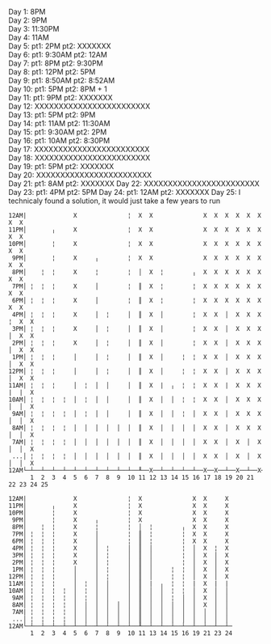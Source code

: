 Day  1: 8PM  
Day  2: 9PM  
Day  3: 11:30PM  
Day  4: 11AM  
Day  5: pt1:    2PM pt2: XXXXXXX  
Day  6: pt1: 9:30AM pt2:    12AM  
Day  7: pt1:    8PM pt2:  9:30PM  
Day  8: pt1:   12PM pt2:     5PM  
Day  9: pt1: 8:50AM pt2:  8:52AM  
Day 10: pt1:    5PM pt2:     8PM + 1  
Day 11: pt1:    9PM pt2: XXXXXXX  
Day 12: XXXXXXXXXXXXXXXXXXXXXXXX  
Day 13: pt1:    5PM pt2:     9PM  
Day 14: pt1:   11AM pt2: 11:30AM  
Day 15: pt1: 9:30AM pt2:     2PM  
Day 16: pt1:   10AM pt2:  8:30PM  
Day 17: XXXXXXXXXXXXXXXXXXXXXXXX  
Day 18: XXXXXXXXXXXXXXXXXXXXXXXX  
Day 19: pt1:    5PM pt2: XXXXXXX  
Day 20: XXXXXXXXXXXXXXXXXXXXXXXX  
Day 21: pt1:    8AM pt2: XXXXXXX
Day 22: XXXXXXXXXXXXXXXXXXXXXXXX
Day 23: pt1:    4PM pt2:     5PM
Day 24: pt1:   12AM pt2: XXXXXXX
Day 25: I technicaly found a solution, it would just take a few years to run

``` chart
12AM|             X              ¦  X  X              X  X  X  X  X  X     X  X  
11PM│       ╷     X              ¦  X  X              X  X  X  X  X  X     X  X  
10PM│       ¦     X              ¦  X  X              X  X  X  X  X  X     X  X  
 9PM│       ¦     X     ╷        ¦  X  X              X  X  X  X  X  X     X  X  
 8PM│    ¦  ¦     X     ¦        ¦  │  X  ¦        ╷  X  X  X  X  X  X     X  X  
 7PM│ ¦  ¦  ¦     X     │        ¦  ║  X  ¦        ¦  X  X  X  X  X  X     X  X  
 6PM│ ¦  ¦  ¦     X     │        ¦  ║  X  ¦        ¦  X  X  X  X  X  X     X  X  
 4PM│ ¦  ¦  ¦     X     │  ¦     │  ║  X  │        ¦  X  X  │  X  X  X  ¦  X  X  
 3PM│ ¦  ¦  ¦     X     │  ¦     │  ║  X  │        ¦  X  X  │  X  X  X  │  X  X  
 2PM│ ¦  ¦  ¦     X     │  ¦     │  ║  X  │        ¦  X  X  │  X  X  X  │  X  X  
 1PM│ ¦  ¦  ¦     │     │  ¦     │  ║  X  │     ¦  ¦  X  X  │  X  X  X  │  X  X  
12PM│ ¦  ¦  ¦     │     │  ¦     │  ║  X  │     ¦  ¦  X  X  │  X  X  X  │  X  X  
11AM| ¦  ¦  ¦     │  ¦  │  │     │  ║  X  |  ╷  ¦  ¦  X  X  |  X  X  X  |  |  X  
10AM│ ¦  ¦  ¦  ¦  │  ¦  │  │     │  ║  X  │  │  ¦  ¦  X  X  │  X  X  X  │  │  X  
 9AM│ ¦  ¦  ¦  ¦  │  ¦  │  │     │  ║  X  │  │  ¦  │  X  X  │  X  X  X  │  │  X  
 8AM│ ¦  ¦  ¦  ¦  │  │  │  │  │  │  ║  X  │  │  │  │  X  X  │  X  X  X  │  │  X   
 7AM| ¦  ¦  ¦  ¦  │  │  │  │  │  │  ║  X  │  │  │  │  X  X  │  X  │  X  │  │  X  
 ...│ ¦  ¦  ¦  ¦  │  │  │  │  │  │  ║  X  │  │  │  │  X  X  │  X  │  X  │  │  X  
12AM└─┴──┴──┴──┴──┴──┴──┴──┴──┴──┴──╨──X──┴──┴──┴──┴──X──X──┴──X──┴──X──┴──┴──X──  
      1  2  3  4  5  6  7  8  9  10 11 12 13 14 15 16 17 18 19 20 21 22 23 24 25 
```


``` chart
12AM|             X              ¦  X              X  X     X 
11PM│       ╷     X              ¦  X              X  X     X 
10PM│       ¦     X              ¦  X              X  X     X 
 9PM│       ¦     X     ╷        ¦  X              X  X     X 
 8PM│    ¦  ¦     X     ¦        ¦  │  ¦        ╷  X  X     X 
 7PM│ ¦  ¦  ¦     X     │        ¦  ║  ¦        ¦  X  X     X 
 6PM│ ¦  ¦  ¦     X     │        ¦  ║  ¦        ¦  X  X     X 
 4PM│ ¦  ¦  ¦     X     │  ¦     │  ║  │        ¦  │  X  ¦  X 
 3PM│ ¦  ¦  ¦     X     │  ¦     │  ║  │        ¦  │  X  │  X 
 2PM│ ¦  ¦  ¦     X     │  ¦     │  ║  │        ¦  │  X  │  X 
 1PM│ ¦  ¦  ¦     │     │  ¦     │  ║  │     ¦  ¦  │  X  │  X 
12PM│ ¦  ¦  ¦     │     │  ¦     │  ║  │     ¦  ¦  │  X  │  X 
11AM| ¦  ¦  ¦     │  ¦  │  │     │  ║  |  ╷  ¦  ¦  |  X  |  | 
10AM│ ¦  ¦  ¦  ¦  │  ¦  │  │     │  ║  │  │  ¦  ¦  │  X  │  │ 
 9AM│ ¦  ¦  ¦  ¦  │  ¦  │  │     │  ║  │  │  ¦  │  │  X  │  │ 
 8AM│ ¦  ¦  ¦  ¦  │  │  │  │  │  │  ║  │  │  │  │  │  X  │  │  
 7AM| ¦  ¦  ¦  ¦  │  │  │  │  │  │  ║  │  │  │  │  │  │  │  │ 
 ...│ ¦  ¦  ¦  ¦  │  │  │  │  │  │  ║  │  │  │  │  │  │  │  │ 
12AM└─┴──┴──┴──┴──┴──┴──┴──┴──┴──┴──╨──┴──┴──┴──┴──┴──┴──┴──┴─  
      1  2  3  4  5  6  7  8  9  10 11 13 14 15 16 19 21 23 24
```
